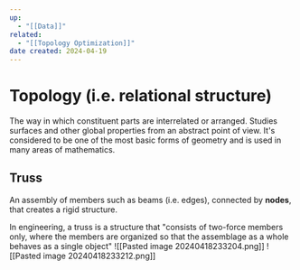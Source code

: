 ```yaml
---
up:
  - "[[Data]]"
related:
  - "[[Topology Optimization]]"
date created: 2024-04-19
---
```

# Topology (i.e. relational structure)
The way in which constituent parts are interrelated or arranged. 
Studies surfaces and other global properties from an abstract point of view. It's considered to be one of the most basic forms of geometry and is used in many areas of mathematics.

## Truss
An assembly of members such as beams (i.e. edges), connected by **nodes**, that creates a rigid structure.

In engineering, a truss is a structure that "consists of two-force members only, where the members are organized so that the assemblage as a whole behaves as a single object"
![[Pasted image 20240418233204.png]]
![[Pasted image 20240418233212.png]]